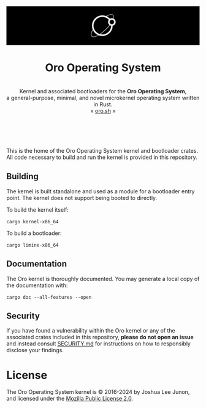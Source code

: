 <div align="center">
	<img src="https://raw.githubusercontent.com/oro-os/kernel/master/asset/oro-banner.svg" />
	<br>
	<h1 align="center"><b>Oro Operating System</b></h1>
	<br>
	Kernel and associated bootloaders for the <strong>Oro Operating System</strong>,<br>
	a general-purpose, minimal, and novel microkernel operating system written in Rust.
	<br>
	&laquo;&nbsp;<a href="https://oro.sh">oro.sh</a>&nbsp;&raquo;
	<h1></h1>
	<br>
	<br>
</div>

This is the home of the Oro Operating System kernel and bootloader crates.
All code necessary to build and run the kernel is provided in this repository.

## Building
The kernel is built standalone and used as a module for a bootloader
entry point. The kernel does not support being booted to directly.

To build the kernel itself:

```shell
cargo kernel-x86_64
```

To build a bootloader:

```shell
cargo limine-x86_64
```

## Documentation
The Oro kernel is thoroughly documented. You may generate a local copy of
the documentation with:

```shell
cargo doc --all-features --open
```

## Security
If you have found a vulnerability within the Oro kernel or any of the associated
crates included in this repository, **please do not open an issue** and instead
consult [SECURITY.md](SECURITY.md) for instructions on how to responsibly disclose
your findings.

# License
The Oro Operating System kernel is &copy; 2016-2024 by Joshua Lee Junon,
and licensed under the [Mozilla Public License 2.0](LICENSE).
